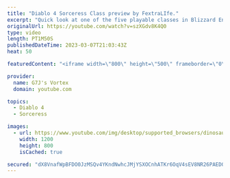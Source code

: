 ```yaml
---
title: "Diablo 4 Sorceress Class preview by FextraLIfe."
excerpt: "Quick look at one of the five playable classes in Blizzard Entertainment much beloved and anticipated A-RPG - DIABLO IV. Diablo ..."
originalUrl: https://youtube.com/watch?v=szXGdv8K4Q0
type: video
length: PT1M50S
publishedDateTime: 2023-03-07T21:03:43Z
heat: 50

featuredContent: "<iframe width=\"800\" height=\"500\" frameborder=\"0\" src=\"https://www.youtube.com/embed/szXGdv8K4Q0\" allow=\"accelerometer; autoplay; encrypted-media; gyroscope; picture-in-picture\" allowfullscreen></iframe>"

provider:
  name: G7J's Vortex
  domain: youtube.com

topics:
  - Diablo 4
  - Sorceress

images:
  - url: https://www.youtube.com/img/desktop/supported_browsers/dinosaur.png
    width: 1200
    height: 800
    isCached: true

secured: "dX8VnafWpBFDO0JzMSQv4YKndNwhcJMjYSXOCnhATKr6OqV4sEV8NR26PAED0iF8tLmz3xQiGvRWW20lHQ+JEzX+DArICoa2glkP85lFUCm2COPZR6Fr1aCcilaowm3Le4qKey+4fJ0hFsHwAcl2VSUKel9eQohCfvKF4RH6HqZqlPcjwRH+4+LnZhWzsUJOEZxPYr/qf8jcaP7RpX09shzi5OTu0qM1BjOCZPdKsBy1C8LYXd4TheWJ7iJQejGfjJtWnDlnsqzfUGtyeHuqyNNaBM94O7g9EtEtaCv1H8OrNYAPPK9E4Zst0Ow2ea9iDRE5AQj1ttPaRsr6PexvCtyX9k7Yt1E3tnbl6bFzAXcRvOOnLH1+GuEaS2Wn2ZfmjO56iyuRvvTcUAy/UniJ8enzRZM6xrqKtzniV6FIYGc=;rUMhZoMqOhdVT7okOOfX2g=="
---
```


